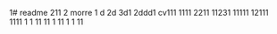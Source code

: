 1# readme 211
2 morre
1 d
2d
3d1 
2ddd1
cv111 
1111 
2211 
11231
11111 
12111  
1111
1  1
11
11
1
11 
1
1
11
 
